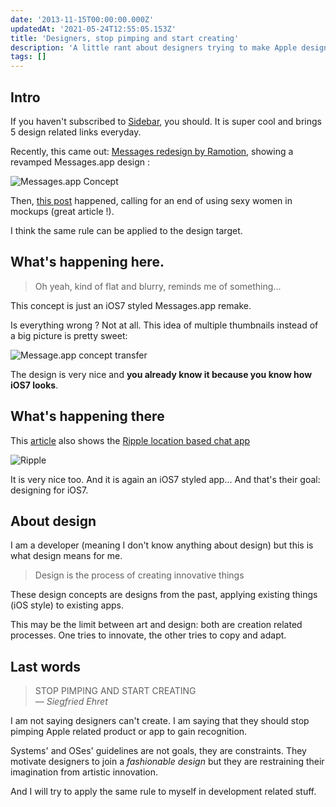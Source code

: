 ```yaml
---
date: '2013-11-15T00:00:00.000Z'
updatedAt: '2021-05-24T12:55:05.153Z'
title: 'Designers, stop pimping and start creating'
description: 'A little rant about designers trying to make Apple design, all the time.'
tags: []
---
```

## Intro

If you haven't subscribed to [Sidebar](http://sidebar.io/), you should. It is super cool and brings 5 design related links everyday.

Recently, this came out: [Messages redesign by Ramotion](http://www.behance.net/gallery/Messagesapp-Concept/12081377), showing a revamped Messages.app design :

![Messages.app Concept](/contentful/2t559XU2tgaQDkBDpUa5FO/3232144baa7a5fba5fbd1e59c2384f0b/messages_app_concept.jpg)

Then, [this post](http://blog.wells.ee/guys-stop-sexualizing-women-in-your-mockups/) happened, calling for an end of using sexy women in mockups (great article !).

I think the same rule can be applied to the design target.

## What's happening here.

> Oh yeah, kind of flat and blurry, reminds me of something...

This concept is just an iOS7 styled Messages.app remake.

Is everything wrong ? Not at all.
This idea of multiple thumbnails instead of a big picture is pretty sweet:

![Message.app concept transfer](/contentful/4GBPlRWFA8IPA7TuPlagm4/df53609c81b8d6b2943c3e8353d40ec4/messages_app_concept_2_JPG.jpg)

The design is very nice and **you already know it because you know how iOS7 looks**.

## What's happening there

This [article](http://blog.wells.ee/guys-stop-sexualizing-women-in-your-mockups/) also shows the [Ripple location based chat app](https://medium.com/design-ux/bb582274b93f)

![Ripple](/contentful/6lLRnaMMBPgk4xo3i5nD1Z/e6478b1865d6b1617184133dc030761c/ripple.png)

It is very nice too. And it is again an iOS7 styled app... And that's their goal: designing for iOS7.

## About design

I am a developer (meaning I don't know anything about design) but this is what design means for me.

> Design is the process of creating innovative things

These design concepts are designs from the past, applying existing things (iOS style) to existing apps.

This may be the limit between art and design: both are creation related processes. One tries to innovate, the other tries to copy and adapt.

## Last words

> STOP PIMPING AND START CREATING<br/>&mdash; *Siegfried Ehret*

I am not saying designers can't create. I am saying that they should stop pimping Apple related product or app to gain recognition.

Systems' and OSes' guidelines are not goals, they are constraints. They motivate designers to join a *fashionable design* but they are restraining their imagination from artistic innovation.

And I will try to apply the same rule to myself in development related stuff.

